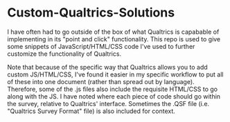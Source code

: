 # Custom-Qualtrics-Solutions

I have often had to go outside of the box of what Qualtrics is capabable of implementing in its "point and click" functionality. This repo is used to give some snippets of JavaScript/HTML/CSS code I've used to further customize the functionality of Qualtrics. 

Note that because of the specific way that Qualtrics allows you to add custom JS/HTML/CSS, I've found it easier in my specific workflow to put all of these into one document (rather than spread out by language). Therefore, some of the .js files also include the requisite HTML/CSS to go along with the JS. I have noted where each piece of code should go within the survey, relative to Qualtrics' interface. Sometimes the .QSF file (i.e. "Qualtrics Survey Format" file) is also included for context.
